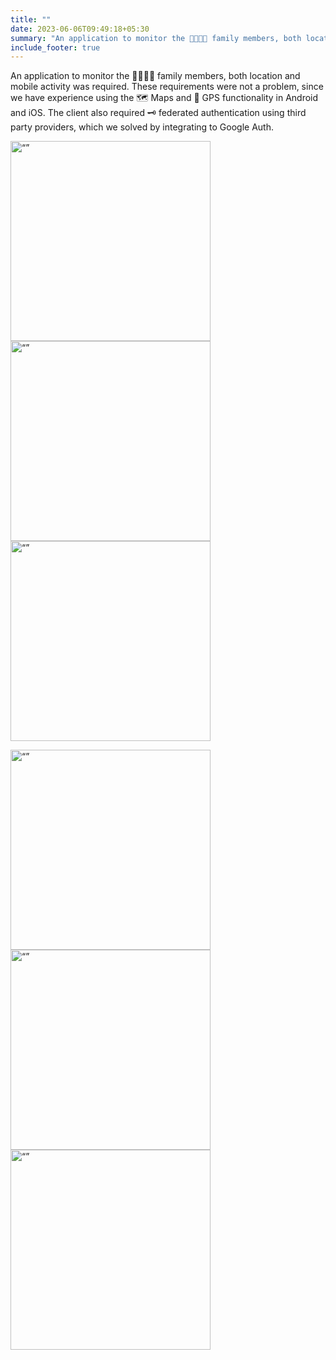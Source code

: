 ```yaml
---
title: ""
date: 2023-06-06T09:49:18+05:30
summary: "An application to monitor the 👨‍👩‍👧‍👦 family members, both location and mobile activity ..."
include_footer: true
---
```


An application to monitor the 👨‍👩‍👧‍👦 family members, both location and mobile activity was required. These requirements were not a problem, since we have experience using the 🗺️ Maps and 📌 GPS functionality in Android and iOS. The client also required 🗝️ federated authentication using third party providers, which we solved by integrating to Google Auth.

<img src="https://i.imgur.com/H79GC79.jpg" alt= “” width="320">   <img src="https://i.imgur.com/yJi5bv4.jpg" alt= “” width="320">   <img src="https://i.imgur.com/LKjc0Nu.jpg" alt= “” width="320">

<img src="https://i.imgur.com/3aNSp4M.jpg" alt= “” width="320">   <img src="https://i.imgur.com/ud0rJVF.jpg" alt= “” width="320">   <img src="https://i.imgur.com/IKWSf48.jpg" alt= “” width="320">

